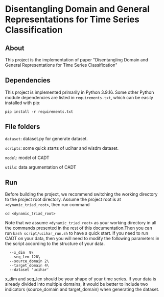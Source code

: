 # Disentangling Domain and General Representations for Time Series Classification

## About

This project is the implementation of paper "Disentangling Domain and General Representations for Time Series Classification"

## Dependencies

This project is implemented primarily in Python 3.9.16. Some other Python module dependencies are listed in ```requirements.txt```, which can be easily installed with pip:
  ```
  pip install -r requirements.txt
  ```

## File folders

`dataset`: dataset.py for generate dataset.

`scripts`: some quick starts of ucihar and wisdm dataset.

`model`: model of CADT

`utils`: data argumentation of CADT

## Run

Before building the project, we recommend switching the working directory to the project root directory. Assume the project root is at ``<dynamic_triad_root>``, then run command
```
cd <dynamic_triad_root>
```
Note that we assume ``<dynamic_triad_root>`` as your working directory in all the commands presented in the rest of this documentation.Then you can run ``bash script/ucihar_run.sh`` to have a quick start.
If you need to run CADT on your data, then you will need to modify the following parameters in the script according to the structure of your data.
```
  --x_dim  9\
  --seq_len 128\
  --source_domain 2\
  --target_domain 4\
  --dataset 'ucihar'
```
x_dim and seq_len should be your shape of your time series. If your data is already divided into multiple domains, it would be better to include two indicators (source_domain and target_domain) when generating the dataset.
